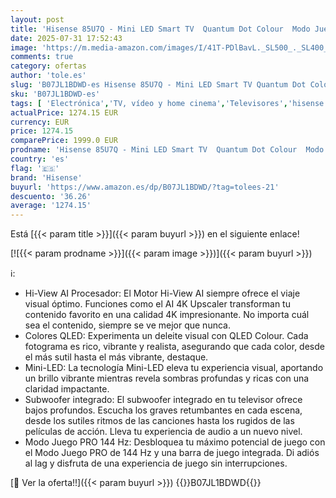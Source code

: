 ```yaml
---
layout: post
title: 'Hisense 85U7Q - Mini LED Smart TV  Quantum Dot Colour  Modo Juego de 144Hz  Subwoofer Integrado  Full Array Local Dimming  Dolby Vision IQ & Dolby Atmos'
date: 2025-07-31 17:52:43
image: 'https://m.media-amazon.com/images/I/41T-PDlBavL._SL500_._SL400_.jpg'
comments: true
category: ofertas
author: 'tole.es'
slug: 'B07JL1BDWD-es Hisense 85U7Q - Mini LED Smart TV Quantum Dot Colour Modo...'
sku: 'B07JL1BDWD-es'
tags: [ 'Electrónica','TV, vídeo y home cinema','Televisores','hisense','smart','tv','🇪🇸', ]
actualPrice: 1274.15 EUR
currency: EUR
price: 1274.15
comparePrice: 1999.0 EUR
prodname: 'Hisense 85U7Q - Mini LED Smart TV  Quantum Dot Colour  Modo Juego de 144Hz  Subwoofer Integrado  Full Array Local Dimming  Dolby Vision IQ & Dolby Atmos'
country: 'es'
flag: '🇪🇸'
brand: 'Hisense'
buyurl: 'https://www.amazon.es/dp/B07JL1BDWD/?tag=tolees-21'
descuento: '36.26'
average: '1274.15'
---
```


Está [{{< param title >}}]({{< param buyurl >}}) en el siguiente enlace!

[![{{< param prodname >}}]({{< param image >}})]({{< param buyurl >}})

ℹ️:

- Hi-View AI Procesador: El Motor Hi-View AI siempre ofrece el viaje visual óptimo. Funciones como el AI 4K Upscaler transforman tu contenido favorito en una calidad 4K impresionante. No importa cuál sea el contenido, siempre se ve mejor que nunca.
- Colores QLED: Experimenta un deleite visual con QLED Colour. Cada fotograma es rico, vibrante y realista, asegurando que cada color, desde el más sutil hasta el más vibrante, destaque.
- Mini-LED: La tecnología Mini-LED eleva tu experiencia visual, aportando un brillo vibrante mientras revela sombras profundas y ricas con una claridad impactante.
- Subwoofer integrado: El subwoofer integrado en tu televisor ofrece bajos profundos. Escucha los graves retumbantes en cada escena, desde los sutiles ritmos de las canciones hasta los rugidos de las películas de acción. Lleva tu experiencia de audio a un nuevo nivel.
- Modo Juego PRO 144 Hz: Desbloquea tu máximo potencial de juego con el Modo Juego PRO de 144 Hz y una barra de juego integrada. Di adiós al lag y disfruta de una experiencia de juego sin interrupciones.

[🛒 Ver la oferta!!]({{< param buyurl >}})
{{<world>}}B07JL1BDWD{{</world>}}
